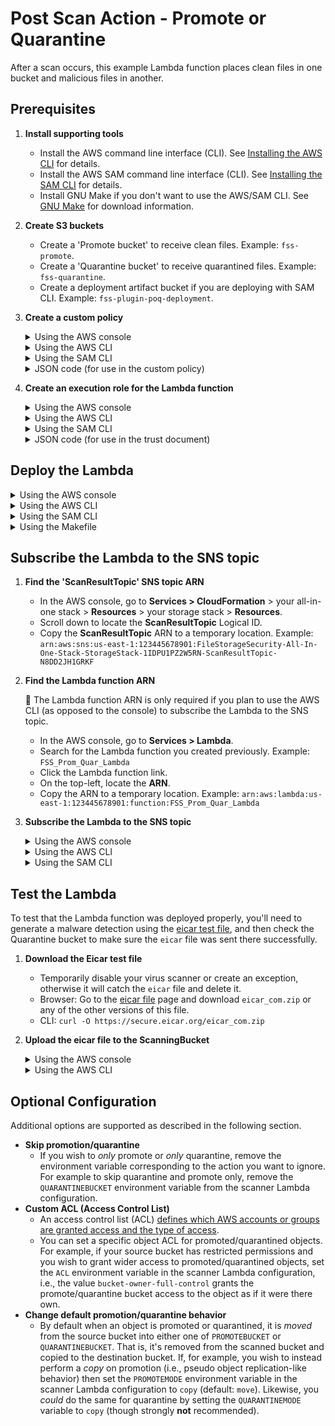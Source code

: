 # Post Scan Action - Promote or Quarantine

After a scan occurs, this example Lambda function places clean files in one bucket and malicious files in another.

## Prerequisites

1. **Install supporting tools**
    - Install the AWS command line interface (CLI). See [Installing the AWS CLI](https://docs.aws.amazon.com/cli/latest/userguide/cli-chap-install.html) for details.
    - Install the AWS SAM command line interface (CLI). See [Installing the SAM CLI](https://docs.aws.amazon.com/serverless-application-model/latest/developerguide/serverless-sam-cli-install.html) for details.
    - Install GNU Make if you don't want to use the AWS/SAM CLI. See [GNU Make](https://www.gnu.org/software/make/) for download information.
2. **Create S3 buckets**
    - Create a 'Promote bucket' to receive clean files. Example: `fss-promote`.
    - Create a 'Quarantine bucket' to receive quarantined files. Example: `fss-quarantine`.
    - Create a deployment artifact bucket if you are deploying with SAM CLI. Example: `fss-plugin-poq-deployment`.
3. **Create a custom policy**

    <details>
    <summary>Using the AWS console</summary>

    1. Go to **Services > IAM**.
    2. On the left, click **Policies**.
    3. In the main pane, click **Create policy**.
    4. Click the **JSON** tab.
    5. Paste the [JSON code below](#JSON) into the text box, making sure to replace the variables in the JSON code with your own values. Variables are described following the code.
    6. Click **Review policy**.
    7. On the **Review policy** page:
        - In the **Name** field, enter a name. Example: `FSS_Lambda_Policy`.
        - Click **Create policy**.
    8. Take note of the **Policy Name**.
    </details>

    <details>
    <summary>Using the AWS CLI</summary>

    1. Paste the [JSON code below](#JSON) into a file called `fss-trust-policy.json` (or another name) making sure to replace the variables in the JSON code with your own values. Variables are described following the code.
    2. In a shell program such as bash or Windows Powershell, enter the following AWS CLI command to create the policy:

        `aws iam create-policy --policy-name <YOUR_FSS_LAMBDA_POLICY> --policy-document file://fss-trust-policy.json`

        where `<YOUR_FSS_LAMBDA_POLICY>` is replaced with the name you want to give to the custom policy. Example: `FSS_Lambda_Policy`.
    3. In the output, take note of the custom policy's ARN. Example: `arn:aws:iam::0123456789012:policy/FSS_Lambda_Policy`
    </details>

    <details>
    <summary>Using the SAM CLI</summary>
    You can skip this step with SAM CLI.
    </details>

    <details>
    <summary><a name="JSON">JSON code (for use in the custom policy)</a></summary>

    ```json
    {
        "Version": "2012-10-17",
        "Statement": [
        {
                "Sid": "CopyFromScanningBucket",
                "Effect": "Allow",
                "Action": [
                    "s3:GetObject",
                    "s3:DeleteObject",
                    "s3:GetObjectTagging"
                ],
                "Resource": "arn:aws:s3:::<YOUR_BUCKET_TO_SCAN>/*"
            },
            {
                "Sid": "CopyToPromoteOrQuarantineBucket",
                "Effect": "Allow",
                "Action": [
                    "s3:PutObject",
                    "s3:PutObjectTagging",
                    "s3:PutObjectAcl"
                ],
                "Resource": [
                    "arn:aws:s3:::<YOUR_QUARANTINE_BUCKET>/*",
                    "arn:aws:s3:::<YOUR_PROMOTE_BUCKET>/*"
                ]
            }
        ]
    }
    ```

    - where:
        - `<YOUR_BUCKET_TO_SCAN>` is replaced with your scanning bucket name. You can find this name in AWS > **CloudFormation** > your all-in-one stack > **Resources** > your storage stack > **Outputs > ScanningBucket**.
        - `<YOUR_QUARANTINE_BUCKET>` is replaced with your Quarantine bucket name.
        - `<YOUR_PROMOTE_BUCKET>` is replaced with your Promote bucket name.
    </details>

4. **Create an execution role for the Lambda function**

    <details>
    <summary>Using the AWS console</summary>

    1. Go to **Services > IAM**.
    2. Click **Roles** on the left.
    3. In the main pane, click **Create role**.
    4. Under **Select type of trusted entity**:
        - Select the **AWS service** box.
        - Click the  **Lambda** service from the list.
        - Click **Next: Permissions**.
    5. In the search box:
        - Search for `AWSLambdaBasicExecutionRole`.
        - Select its check box.
        - Search for `<YOUR_FSS_LAMBDA_POLICY>` which you created earlier. Example: `FSS_Lambda_Policy`
        - Select its check box in the list.
        - You now have two policies selected.
        - Click **Next: Tags**.
        - (Optional) Enter tags.
        - Click **Next: Review**.
    6. On the **Review** page:
        - In the **Role name** field, enter a name. Example: `FSS_Lambda_Role`.
        - Make sure that two policies are listed.
        - Click **Create role**.
    </details>

   <details>
   <summary>Using the AWS CLI</summary>

    1. Paste the [JSON code below](#JSON_trust-doc) into a file called `trust.json` (or another name).
    2. Enter the following AWS CLI command to create the role:

        `aws iam create-role --role-name <YOUR_FSS_LAMBDA_ROLE> --assume-role-policy-document file://trust.json`

        where `<YOUR_FSS_LAMBDA_ROLE>` is replaced with the name you want to give to the role. Example: `FSS_Lambda_Role`.
    3. Attach the `AWSLambdaBasicExecutionRole` managed policy to the role:

        `aws iam attach-role-policy --role-name FSS_Lambda_Role --policy-arn arn:aws:iam::aws:policy/service-role/AWSLambdaBasicExecutionRole`

    4. Attach the custom policy to the role:

        `aws iam attach-role-policy --role-name FSS_Lambda_Role --policy-arn <YOUR_FSS_LAMBDA_POLICY_ARN>`

        where `<YOUR_FSS_POLICY_ARN>` is replaced with the File Storage Security custom policy's ARN that you noted earlier. Example: `arn:aws:iam::0123456789012:policy/FSS_Lambda_Policy`.
    </details>

    <details>
    <summary>Using the SAM CLI</summary>
    You can skip this step with SAM CLI.
    </details>

    <details>
    <summary><a name="JSON_trust-doc">JSON code (for use in the trust document)</a></summary>

    ```json
    {
        "Version": "2012-10-17",
        "Statement": [
            {
                "Effect": "Allow",
                "Principal": {
                    "Service": "lambda.amazonaws.com"
                },
                "Action": "sts:AssumeRole"
            }
        ]
    }
    ```

    </details>

## Deploy the Lambda

<details>
<summary>Using the AWS console</summary>

1. **Create an empty function**
    - Go to **Services > Lambda**.
    - Click **Create function**.
    - Select the **Author from scratch** box.
    - In the **Function name** field, enter a name. Example: `FSS_Prom_Quar_Lambda`.
    - From the **Runtime** drop-down list, select **Python 3.8**.
    - Under **Permissions**, expand **Choose or create an execution role**.
    - Select **Use an existing role**.
    - In the drop-down list, select the execution role you created earlier. Example: `FSS_Lambda_Role`.
    - Click **Create function** and leave the page open.
2. **Add function code**
    - Download the 'Promote or Quarantine' [handler.py file from GitHub](https://github.com/trendmicro/cloudone-filestorage-plugins/blob/master/post-scan-actions/aws-python-promote-or-quarantine/handler.py).
    - On the AWS console page you left open, in the **Function code** section, remove the sample Lambda function code and paste the code from `handler.py`.
    - Click **Deploy** and leave the page open.
3. **Add environment variables**
    - Scroll to the **Environment variables** section.
    - Click **Edit** (on the right).
    - Click **Add environment variable**
        - In the **Key** field, enter `PROMOTEBUCKET`
        - In the **Value** field, enter `<YOUR_PROMOTE_BUCKET>`
    - Again, click **Add environment variable**
        - In the **Key** field, enter `QUARANTINEBUCKET`
        - In the **Value** field, enter `<YOUR_QUARANTINE_BUCKET>` . Example: `fss-quarantine`
    - Click **Save** to save both variables.
4. **Adjust timeout**
    - Scroll to the **Basic settings** section.
    - Click **Edit** (on the right).
    - Set the **Timeout** to 30.
    - Click **Save** to save settings.

</details>

<details>
<summary>Using the AWS CLI</summary>

1. Download the 'Promote or Quarantine' [handler.py file from GitHub](https://github.com/trendmicro/cloudone-filestorage-plugins/blob/master/post-scan-actions/aws-python-promote-or-quarantine/handler.py).
2. In a shell program, create a deployment package:

    `zip zip/<YOUR_ZIP_NAME>.zip handler.py`

    where `<YOUR_ZIP_NAME>` is replaced with the name you want to give your Lambda function. Example: `promote-or-quarantine`.
3. Create the Lambda function, using backslashes (`\`) to separate the lines, as shown below:

    ```bash
    aws lambda create-function --function-name <YOUR_FSS_FUNC_NAME> \
    --role <YOUR_FSS_LAMBDA_ROLE> \
    --runtime python3.8 \
    --timeout 30 \
    --memory-size 512 \
    --handler handler.lambda_handler \
    --zip-file fileb://zip/<YOUR_ZIP_NAME>.zip \
    --environment Variables=\{PROMOTEBUCKET=<YOUR_PROMOTE_BUCKET>,QUARANTINEBUCKET=<YOUR_QUARANTINE_BUCKET>\}
    ```

- where:
    - `<YOUR_FSS_FUNC_NAME>` is replaced with the name you want to give your Lambda function. Example: `FSS_Prom_Quar_Lambda`.
    - `<YOUR_FSS_LAMBDA_ROLE>` is replaced with the ARN of the role you previously created for the Lambda function. You can find the ARN in the AWS console under **Services > IAM > Roles** > your role > **Role ARN** field (at the top). Example: `arn:aws:iam::012345678901:role/FSS_Lambda_Role`.
    - `<YOUR_ZIP_NAME>` is replaced with the name of the ZIP file you created earlier. Example: `promote-or-quarantine`
    - `<YOUR_PROMOTE_BUCKET>` is replaced with the name of your 'Promote bucket' as it appears in S3.
    - `<YOUR_QUARANTINE_BUCKET>` is replaced with the name of your 'Quarantine bucket' as it appears in S3.

</details>

<details>
<summary>Using the SAM CLI</summary>

1. Clone this repository.
2. [Find the 'ScanResultTopic' SNS topic ARN](#subscribe-the-lambda-to-the-sns-topic)
3. Run the following commands.

    ```bash
    cd post-scan-actions/aws-python-promote-or-quarantine
    sam deploy \
        --s3-bucket <YOUR_DEPLOYMENT_ARTIFACT_BUCKET> \
        --stack-name <YOUR_STACK_NAME> \
        --parameter-overrides \
            PromoteBucketName=<YOUR_PROMOTE_BUCKET> \
            QuarantineBucketName=<YOUR_QUARANTINE_BUCKET> \
            ScanResultTopicARN=<YOUR_SCAN_RESULT_TOPIC> \
            ScanningBucketName=<YOUR_SCANNING_BUCKET> \
        --capabilities CAPABILITY_IAM
    ```

</details>

<details>
<summary>Using the Makefile</summary>

1. Download the 'Promote or Quarantine' [Makefile from GitHub](https://github.com/trendmicro/cloudone-filestorage-plugins/blob/master/post-scan-actions/aws-python-promote-or-quarantine/Makefile).
2. In a shell program, enter the following GNU Make command, using backslashes (`\`) to separate lines, as shown below:

    ```bash
    FUNCTION_NAME=<YOUR_FSS_FUNC_NAME> ROLE_ARN=<YOUR_FSS_ROLE_ARN> \
    PROMOTE_BUCKET=<YOUR_PROMOTE_BUCKET> QUARANTINE_BUCKET=<YOUR_QUARANTINE_BUCKET> \
    make create-function
    ```

- where:
    - `<YOUR_FSS_FUNC_NAME>` is replaced with the name you want to give your Lambda function. Example: `FSS_Prom_Quar_Lambda`.
    - `<YOUR_FSS_ROLE_ARN>` is replaced with the ARN of the role you previously created for the Lambda function. You can find the ARN in the AWS console under **Services > IAM > Roles** > your role > **Role ARN** field (at the top). Example: `arn:aws:iam::012345678901:role/FSS_Lambda_Role`.
    - `<YOUR_PROMOTE_BUCKET>` is replaced with the name of your 'Promote bucket' as it appears in S3.
    - `<YOUR_QUARANTINE_BUCKET>` is replaced with the name of your 'Quarantine bucket' as it appears in S3.

</details>

## Subscribe the Lambda to the SNS topic

1. **Find the 'ScanResultTopic' SNS topic ARN**
    - In the AWS console, go to **Services > CloudFormation** > your all-in-one stack > **Resources** > your storage stack > **Resources**.
    - Scroll down to locate the  **ScanResultTopic** Logical ID.
    - Copy the **ScanResultTopic** ARN to a temporary location. Example: `arn:aws:sns:us-east-1:123445678901:FileStorageSecurity-All-In-One-Stack-StorageStack-1IDPU1PZ2W5RN-ScanResultTopic-N8DD2JH1GRKF`
2. **Find the Lambda function ARN**

    📌 The Lambda function ARN is only required if you plan to use the AWS CLI (as opposed to the console) to subscribe the Lambda to the SNS topic.
    - In the AWS console, go to **Services > Lambda**.
    - Search for the Lambda function you created previously. Example: `FSS_Prom_Quar_Lambda`
    - Click the Lambda function link.
    - On the top-left, locate the **ARN**.
    - Copy the ARN to a temporary location. Example: `arn:aws:lambda:us-east-1:123445678901:function:FSS_Prom_Quar_Lambda`
3. **Subscribe the Lambda to the SNS topic**

    <details>
    <summary>Using the AWS console</summary>

    1. Go to **Services > Lambda**.
    2. Search for the Lambda function you created previously. Example: `FSS_Prom_Quar_Lambda`
    3. Click the link to your Lambda function to view its details.
    4. Click **Add trigger** on the left.
    5. From the **Trigger configuration** list, select **SNS**.
    6. In the **SNS topic** field, enter the SNS topic ARN you found earlier.
    7. Click **Add**. Your Lambda is now subscribed to the SNS topic.

    </details>

    <details>
    <summary>Using the AWS CLI</summary>

    - Grant the Lambda function permissions to attach a trigger via AWS CLI command:

        ```bash
        aws lambda add-permission --function-name <YOUR_FSS_FUNC_NAME> \
        --source-arn <SNS_TOPIC_ARN> \
        --statement-id <YOUR_FSS_FUNC_NAME> --action "lambda:InvokeFunction" \
        --principal sns.amazonaws.com
        ```

    - Enter the following AWS CLI command to subscribe your Lambda function to the SNS topic:

        `aws sns subscribe --topic-arn <SNS_Topic_ARN> --notification-endpoint <YOUR_LAMBDA_FUNCTION_ARN> --protocol lambda`
    - where:
        - `<SNS_TOPIC_ARN>` is replaced with the SNS topic ARN you found earlier.
        - `<YOUR_LAMBDA_FUNCTION_ARN>` is replaced with the Lambda function ARN you found earlier.
    </details>

    <details>
    <summary>Using the SAM CLI</summary>
    You can skip this step with SAM CLI.
    </details>

## Test the Lambda

To test that the Lambda function was deployed properly, you'll need to generate a malware detection using the [eicar test file](https://secure.eicar.org/eicar.com "A file used for testing anti-malware scanners."), and then check the Quarantine bucket to make sure the `eicar` file was sent there successfully.

1. **Download the Eicar test file**
   - Temporarily disable your virus scanner or create an exception, otherwise it will catch the `eicar` file and delete it.
   - Browser: Go to the [eicar file](https://secure.eicar.org/eicar.com) page and download `eicar_com.zip` or any of the other versions of this file.
   - CLI: `curl -O https://secure.eicar.org/eicar_com.zip`
2. **Upload the eicar file to the ScanningBucket**

    <details>
    <summary>Using the AWS console</summary>

    1. Go to **CloudFormation > Stacks** > your all-in-one stack > your nested storage stack.
    2. In the main pane, click the **Outputs** tab and then copy the **ScanningBucket** string. Search the string in Amazon S3 console to find your ScanningBucket.
    3. Click **Upload** and upload `eicar_com.zip`. File Storage Security scans the file and detects malware.
    4. Still in S3, go to your Quarantine bucket and make sure that `eicar.zip` file is present.
    5. Go back to your ScanningBucket and make sure the `eicar.zip` is no longer there.

    📌 It can take 30-60 seconds or more for the 'move' operation to complete, and during this time, you may see the file in both buckets.
    </details>

    <details>
    <summary>Using the AWS CLI</summary>

    - Enter the folowing AWS CLI command to upload the Eicar test file to the scanning bucket:

        `aws s3 cp eicar_com.zip s3://<YOUR_SCANNING_BUCKET>`
    - where:
        - `<YOUR_SCANNING_BUCKET>` is replaced with the ScanningBucket name.

    **NOTE:** It can take about 30-60 seconds or more for the file to move.
    </details>

## Optional Configuration

Additional options are supported as described in the following section.

- **Skip promotion/quarantine**
    - If you wish to _only_ promote or _only_ quarantine, remove the environment variable corresponding to the action you want to ignore. For example to skip quarantine and promote only, remove the `QUARANTINEBUCKET` environment variable from the scanner Lambda configuration.
- **Custom ACL (Access Control List)**
    - An access control list (ACL) [defines which AWS accounts or groups are granted access and the type of access](https://docs.aws.amazon.com/AmazonS3/latest/userguide/acl_overview.html).
    - You can set a specific object ACL for promoted/quarantined objects. For example, if your source bucket has restricted permissions and you wish to grant wider access to promoted/quarantined objects, set the `ACL` environment variable in the scanner Lambda configuration, i.e., the value `bucket-owner-full-control` grants the promote/quarantine bucket access to the object as if it were there own.
- **Change default promotion/quarantine behavior**
    - By default when an object is promoted or quarantined, it is _moved_ from the source bucket into either one of `PROMOTEBUCKET` or `QUARANTINEBUCKET`. That is, it's removed from the scanned bucket and copied to the destination bucket. If, for example, you wish to instead perform a _copy_ on promotion (i.e., pseudo object replication-like behavior) then set the `PROMOTEMODE` environment variable in the scanner Lambda configuration to `copy` (default: `move`). Likewise, you _could_ do the same for quarantine by setting the `QUARANTINEMODE` variable to `copy` (though strongly **not** recommended).
